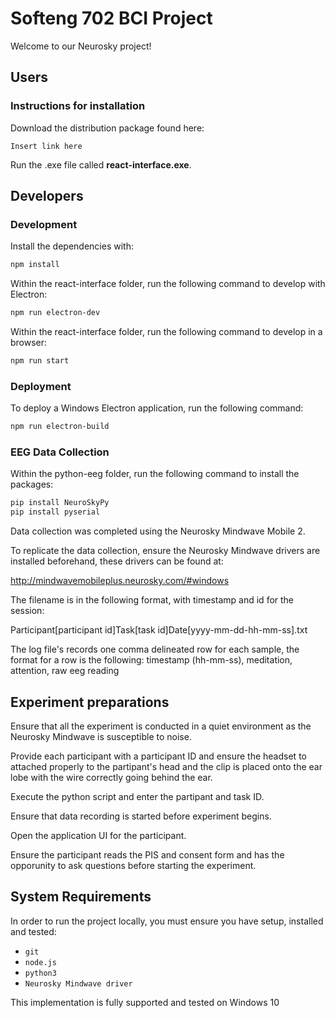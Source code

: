 # Softeng 702 BCI Project
Welcome to our Neurosky project!

## Users
### Instructions for installation
Download the distribution package found here:
```
Insert link here
```

Run the .exe file called **react-interface.exe**.

## Developers
### Development
Install the dependencies with:
```bash
npm install
```

Within the react-interface folder, run the following command to develop with Electron:

```bash
npm run electron-dev
```

Within the react-interface folder, run the following command to develop in a browser:

```bash
npm run start
```

### Deployment
To deploy a Windows Electron application, run the following command:

```bash
npm run electron-build
```

### EEG Data Collection
Within the python-eeg folder, run the following command to install the packages:

```bash
pip install NeuroSkyPy
pip install pyserial
```

Data collection was completed using the Neurosky Mindwave Mobile 2. 

To replicate the data collection, ensure the Neurosky Mindwave drivers are installed beforehand, these drivers can be found at:

http://mindwavemobileplus.neurosky.com/#windows

The filename is in the following format, with timestamp and id for the session:

Participant[participant id]Task[task id]Date[yyyy-mm-dd-hh-mm-ss].txt

The log file's records one comma delineated row for each sample, the format for a row is the following:
timestamp (hh-mm-ss), meditation, attention, raw eeg reading

## Experiment preparations
Ensure that all the experiment is conducted in a quiet environment as the Neurosky Mindwave is susceptible to noise.

Provide each participant with a participant ID and ensure the headset to attached properly to the partipant's head and the clip is placed onto the ear lobe with the wire correctly going behind the ear.

Execute the python script and enter the partipant and task ID.

Ensure that data recording is started before experiment begins.

Open the application UI for the participant.

Ensure the participant reads the PIS and consent form and has the opporunity to ask questions before starting the experiment.

## System Requirements 
In order to run the project locally, you must ensure you have setup, installed and tested:

-   `git`
-   `node.js`
-   `python3`
-   `Neurosky Mindwave driver`

This implementation is fully supported and tested on Windows 10
